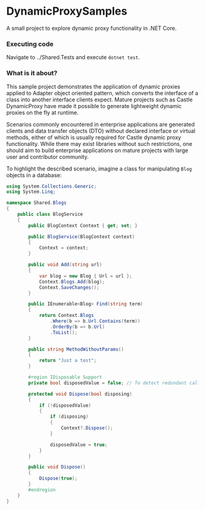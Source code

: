 # DynamicProxySamples
A small project to explore dynamic proxy functionality in .NET Core.

### Executing code
Navigate to ../Shared.Tests and execute ```dotnet test```.

### What is it about?
This sample project demonstrates the application of dynamic proxies applied to Adapter object oriented pattern, which converts the interface of a class into another interface clients expect. Mature projects such as Castle DynamicProxy have made it possible to generate lightweight dynamic proxies on the fly at runtime.

Scenarios commonly encountered in enterprise applications are generated clients and data transfer objects (DTO) without declared interface or virtual methods, either of which is usually required for Castle dynamic proxy functionality. While there may exist libraries without such restrictions, one should aim to build enterprise applications on mature projects with large user and contributor community. 

To highlight the described scenario, imagine a class for manipulating ```Blog``` objects in a database:
```cs
using System.Collections.Generic;
using System.Linq;

namespace Shared.Blogs
{
    public class BlogService
    {
        public BlogContext Context { get; set; }

        public BlogService(BlogContext context)
        {
            Context = context;
        }

        public void Add(string url)
        {
            var blog = new Blog { Url = url };
            Context.Blogs.Add(blog);
            Context.SaveChanges();
        }

        public IEnumerable<Blog> Find(string term)
        {
            return Context.Blogs
                .Where(b => b.Url.Contains(term))
                .OrderBy(b => b.Url)
                .ToList();
        }

        public string MethodWithoutParams()
        {
            return "Just a test";
        }

        #region IDisposable Support
        private bool disposedValue = false; // To detect redundant calls

        protected void Dispose(bool disposing)
        {
            if (!disposedValue)
            {
                if (disposing)
                {
                    Context?.Dispose();
                }

                disposedValue = true;
            }
        }

        public void Dispose()
        {
            Dispose(true);
        }
        #endregion
    }
}

```
